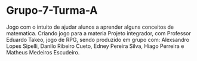 # Grupo-7-Turma-A
Jogo com o intuito de ajudar alunos a aprender alguns conceitos de matematica. 
Criando jogo para a materia Projeto integrador, com Professor Eduardo Takeo, jogo de RPG, sendo produzido em grupo com: 
Alexsandro Lopes Sipelli,
Danilo Ribeiro Cueto,
Edney Pereira Silva,
Hiago Perreira e 
Matheus Medeiros Escudeiro.
